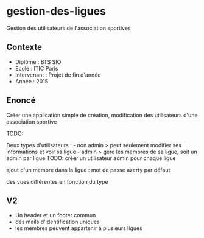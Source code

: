 # gestion-des-ligues
Gestion des utilisateurs de l'association sportives

## Contexte
- Diplôme : BTS SIO
- Ecole : ITIC Paris
- Intervenant : Projet de fin d'année
- Année : 2015

## Enoncé
Créer une application simple de création, modification des utilisateurs d'une association sportive


TODO:

Deux types d'utilisateurs :
    - non admin > peut seulement modifier ses informations et voir sa ligue
    - admin > gère les membres de sa ligue, soit un admin par ligue TODO: créer un utilisateur admin pour chaque ligue

ajout d'un membre dans la ligue : mot de passe azerty par défaut

des vues différentes en fonction du type

## V2

- Un header et un footer commun
- des mails d'identification uniques
- les membres peuvent appartenir à plusieurs ligues
